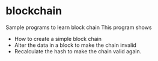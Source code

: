 # blockchain
Sample programs to learn block chain
This program shows 
* How to create a simple block chain
* Alter the data in a block to make the chain invalid
* Recalculate the hash to make the chain valid again.
